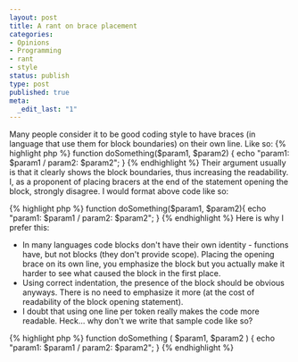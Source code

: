 ```yaml
---
layout: post
title: A rant on brace placement
categories:
- Opinions
- Programming
- rant
- style
status: publish
type: post
published: true
meta:
  _edit_last: "1"
---
```

Many people consider it to be good coding style to have braces (in language that use them for block boundaries) on their own line. Like so:
{% highlight php %}
function doSomething($param1, $param2)
{
    echo "param1: $param1 / param2: $param2";
}
{% endhighlight %}
Their argument usually is that it clearly shows the block boundaries, thus increasing the readability. I, as a proponent of placing bracers at the end of the statement opening the block, strongly disagree. I would format above code like so:

{% highlight php %}
function doSomething($param1, $param2){
    echo "param1: $param1 / param2: $param2";
}
{% endhighlight %}
Here is why I prefer this:
<ul>
	<li>In many languages code blocks don't have their own identity - functions have, but not blocks (they don't provide scope). Placing the opening brace on its own line, you emphasize the block but you actually make it harder to see what caused the block in the first place.</li>
	<li>Using correct indentation, the presence of the block should be obvious anyways. There is no need to emphasize it more (at the cost of readability of the block opening statement).</li>
	<li>I doubt that using one line per token really makes the code more readable. Heck... why don't we write that sample code like so?</li>
</ul>
{% highlight php %}
function
doSomething
(
$param1,
$param2
)
{
    echo "param1: $param1 / param2: $param2";
}
{% endhighlight %}
